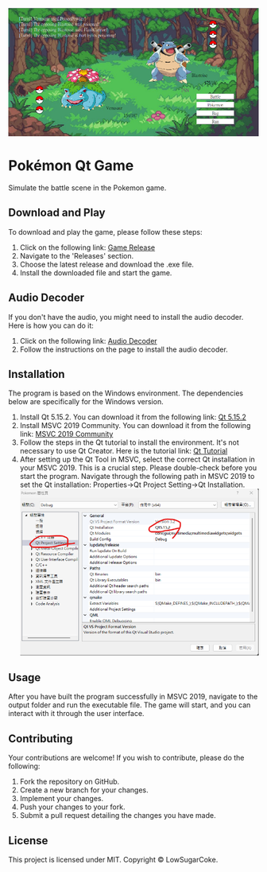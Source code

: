 ![banner](https://raw.githubusercontent.com/LowSugarCoke/Pokemon/main/docs/banner.png)

# Pokémon Qt Game

Simulate the battle scene in the Pokemon game.

## Download and Play

To download and play the game, please follow these steps:
1. Click on the following link: [Game Release](https://github.com/LowSugarCoke/Pokemon/releases)
2. Navigate to the 'Releases' section.
3. Choose the latest release and download the .exe file.
4. Install the downloaded file and start the game.

## Audio Decoder

If you don't have the audio, you might need to install the audio decoder. Here is how you can do it:
1. Click on the following link: [Audio Decoder](https://github.com/Nevcairiel/LAVFilters/releases)
2. Follow the instructions on the page to install the audio decoder.

## Installation

The program is based on the Windows environment. The dependencies below are specifically for the Windows version.

1. Install Qt 5.15.2. You can download it from the following link: [Qt 5.15.2](https://www.qt.io/download-qt-installer-oss?hsCtaTracking=99d9dd4f-5681-48d2-b096-470725510d34%7C074ddad0-fdef-4e53-8aa8-5e8a876d6ab4)
2. Install MSVC 2019 Community. You can download it from the following link: [MSVC 2019 Community](https://visualstudio.microsoft.com/thank-you-downloading-visual-studio/?sku=Community&rel=16)
3. Follow the steps in the Qt tutorial to install the environment. It's not necessary to use Qt Creator. Here is the tutorial link: [Qt Tutorial](https://github.com/LowSugarCoke/Pokemon/blob/main/docs/QtTutorial.pdf)
4. After setting up the Qt Tool in MSVC, select the correct Qt installation in your MSVC 2019. This is a crucial step. Please double-check before you start the program. Navigate through the following path in MSVC 2019 to set the Qt installation: Properties->Qt Project Setting->Qt Installation.
![property-setting](https://raw.githubusercontent.com/LowSugarCoke/Pokemon/main/docs/property-setting.png)

## Usage

After you have built the program successfully in MSVC 2019, navigate to the output folder and run the executable file. The game will start, and you can interact with it through the user interface.

## Contributing

Your contributions are welcome! If you wish to contribute, please do the following:

1. Fork the repository on GitHub.
2. Create a new branch for your changes.
3. Implement your changes.
4. Push your changes to your fork.
5. Submit a pull request detailing the changes you have made.

## License

This project is licensed under MIT. Copyright © LowSugarCoke.
